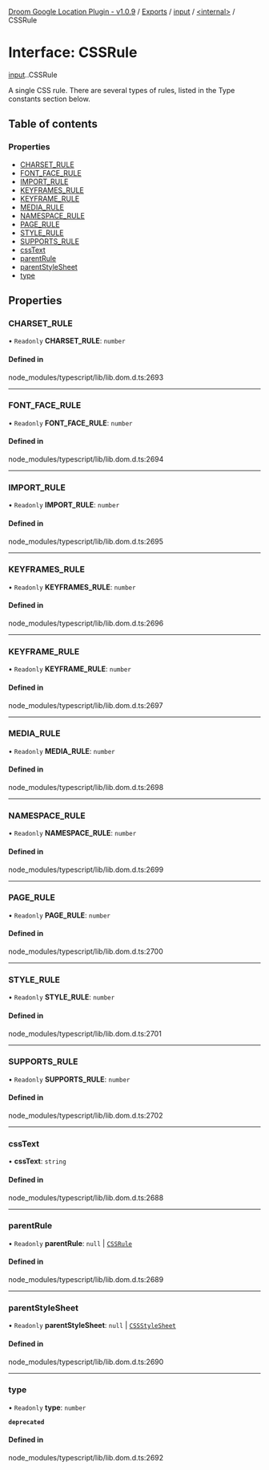 [Droom Google Location Plugin - v1.0.9](../README.md) / [Exports](../modules.md) / [input](../modules/input.md) / [<internal\>](../modules/input._internal_.md) / CSSRule

# Interface: CSSRule

[input](../modules/input.md).[<internal>](../modules/input._internal_.md).CSSRule

A single CSS rule. There are several types of rules, listed in the Type constants section below.

## Table of contents

### Properties

- [CHARSET\_RULE](input._internal_.CSSRule.md#charset_rule)
- [FONT\_FACE\_RULE](input._internal_.CSSRule.md#font_face_rule)
- [IMPORT\_RULE](input._internal_.CSSRule.md#import_rule)
- [KEYFRAMES\_RULE](input._internal_.CSSRule.md#keyframes_rule)
- [KEYFRAME\_RULE](input._internal_.CSSRule.md#keyframe_rule)
- [MEDIA\_RULE](input._internal_.CSSRule.md#media_rule)
- [NAMESPACE\_RULE](input._internal_.CSSRule.md#namespace_rule)
- [PAGE\_RULE](input._internal_.CSSRule.md#page_rule)
- [STYLE\_RULE](input._internal_.CSSRule.md#style_rule)
- [SUPPORTS\_RULE](input._internal_.CSSRule.md#supports_rule)
- [cssText](input._internal_.CSSRule.md#csstext)
- [parentRule](input._internal_.CSSRule.md#parentrule)
- [parentStyleSheet](input._internal_.CSSRule.md#parentstylesheet)
- [type](input._internal_.CSSRule.md#type)

## Properties

### CHARSET\_RULE

• `Readonly` **CHARSET\_RULE**: `number`

#### Defined in

node_modules/typescript/lib/lib.dom.d.ts:2693

___

### FONT\_FACE\_RULE

• `Readonly` **FONT\_FACE\_RULE**: `number`

#### Defined in

node_modules/typescript/lib/lib.dom.d.ts:2694

___

### IMPORT\_RULE

• `Readonly` **IMPORT\_RULE**: `number`

#### Defined in

node_modules/typescript/lib/lib.dom.d.ts:2695

___

### KEYFRAMES\_RULE

• `Readonly` **KEYFRAMES\_RULE**: `number`

#### Defined in

node_modules/typescript/lib/lib.dom.d.ts:2696

___

### KEYFRAME\_RULE

• `Readonly` **KEYFRAME\_RULE**: `number`

#### Defined in

node_modules/typescript/lib/lib.dom.d.ts:2697

___

### MEDIA\_RULE

• `Readonly` **MEDIA\_RULE**: `number`

#### Defined in

node_modules/typescript/lib/lib.dom.d.ts:2698

___

### NAMESPACE\_RULE

• `Readonly` **NAMESPACE\_RULE**: `number`

#### Defined in

node_modules/typescript/lib/lib.dom.d.ts:2699

___

### PAGE\_RULE

• `Readonly` **PAGE\_RULE**: `number`

#### Defined in

node_modules/typescript/lib/lib.dom.d.ts:2700

___

### STYLE\_RULE

• `Readonly` **STYLE\_RULE**: `number`

#### Defined in

node_modules/typescript/lib/lib.dom.d.ts:2701

___

### SUPPORTS\_RULE

• `Readonly` **SUPPORTS\_RULE**: `number`

#### Defined in

node_modules/typescript/lib/lib.dom.d.ts:2702

___

### cssText

• **cssText**: `string`

#### Defined in

node_modules/typescript/lib/lib.dom.d.ts:2688

___

### parentRule

• `Readonly` **parentRule**: ``null`` \| [`CSSRule`](../modules/input._internal_.md#cssrule)

#### Defined in

node_modules/typescript/lib/lib.dom.d.ts:2689

___

### parentStyleSheet

• `Readonly` **parentStyleSheet**: ``null`` \| [`CSSStyleSheet`](../modules/input._internal_.md#cssstylesheet)

#### Defined in

node_modules/typescript/lib/lib.dom.d.ts:2690

___

### type

• `Readonly` **type**: `number`

**`deprecated`**

#### Defined in

node_modules/typescript/lib/lib.dom.d.ts:2692
